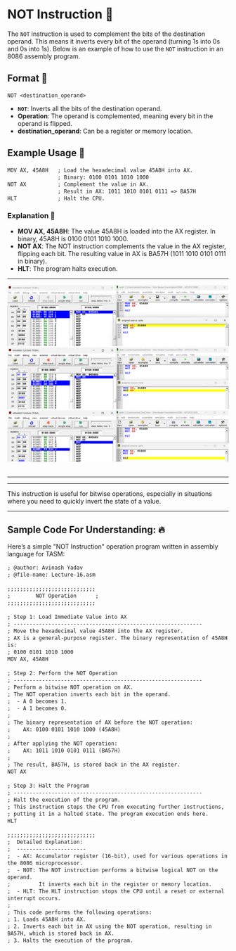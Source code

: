 # NOT Instruction 🔄

The `NOT` instruction is used to complement the bits of the destination operand. This means it inverts every bit of the operand (turning 1s into 0s and 0s into 1s). Below is an example of how to use the `NOT` instruction in an 8086 assembly program.

## Format 📝

```assembly
NOT <destination_operand>
```

- **`NOT`**: Inverts all the bits of the destination operand.
- **Operation**: The operand is complemented, meaning every bit in the operand is flipped.
- **destination_operand**: Can be a register or memory location.

## Example Usage 🎯

```assembly
MOV AX, 45A8H   ; Load the hexadecimal value 45A8H into AX.
                ; Binary: 0100 0101 1010 1000
NOT AX          ; Complement the value in AX.
                ; Result in AX: 1011 1010 0101 0111 => BA57H
HLT             ; Halt the CPU.
```

### Explanation 🧠

- **MOV AX, 45A8H**: The value 45A8H is loaded into the AX register. In binary, 45A8H is 0100 0101 1010 1000.
- **NOT AX**: The NOT instruction complements the value in the AX register, flipping each bit. The resulting value in AX is BA57H (1011 1010 0101 0111 in binary).
- **HLT**: The program halts execution.

---

![NOT Instruction](<./Assests/1NOT Instruction.png>) <br>
![NOT Instruction](<./Assests/2NOT Instruction.png>) <br>
![NOT Instruction](<./Assests/3NOT Instruction.png>) <br><br>

---

---

This instruction is useful for bitwise operations, especially in situations where you need to quickly invert the state of a value.

---

## Sample Code For Understanding: 🔥

Here’s a simple "NOT Instruction" operation program written in assembly language for TASM:

```assembly
; @author: Avinash Yadav
; @file-name: Lecture-16.asm

;;;;;;;;;;;;;;;;;;;;;;;;;;;;
;        NOT Operation      ;
;;;;;;;;;;;;;;;;;;;;;;;;;;;;

; Step 1: Load Immediate Value into AX
; ------------------------------------------------------------
; Move the hexadecimal value 45A8H into the AX register.
; AX is a general-purpose register. The binary representation of 45A8H is:
; 0100 0101 1010 1000
MOV AX, 45A8H

; Step 2: Perform the NOT Operation
; ------------------------------------------------------------
; Perform a bitwise NOT operation on AX.
; The NOT operation inverts each bit in the operand.
;  - A 0 becomes 1.
;  - A 1 becomes 0.
;
; The binary representation of AX before the NOT operation:
;    AX: 0100 0101 1010 1000 (45A8H)
;
; After applying the NOT operation:
;    AX: 1011 1010 0101 0111 (BA57H)
;
; The result, BA57H, is stored back in the AX register.
NOT AX

; Step 3: Halt the Program
; ------------------------------------------------------------
; Halt the execution of the program.
; This instruction stops the CPU from executing further instructions,
; putting it in a halted state. The program execution ends here.
HLT

;;;;;;;;;;;;;;;;;;;;;;;;;;;;
;  Detailed Explanation:
;  ----------------------
;  - AX: Accumulator register (16-bit), used for various operations in the 8086 microprocessor.
;  - NOT: The NOT instruction performs a bitwise logical NOT on the operand.
;         It inverts each bit in the register or memory location.
;  - HLT: The HLT instruction stops the CPU until a reset or external interrupt occurs.
;
; This code performs the following operations:
; 1. Loads 45A8H into AX.
; 2. Inverts each bit in AX using the NOT operation, resulting in BA57H, which is stored back in AX.
; 3. Halts the execution of the program.
```
